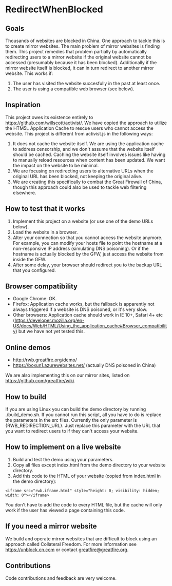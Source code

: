 RedirectWhenBlocked
=====================

## Goals

Thousands of websites are blocked in China. One approach to tackle this is to create mirror websites. The main problem of mirror websites is finding them. This project remedies that problem partially by automatically redirecting users to a mirror website if the original website cannot be accessed (presumably because it has been blocked). Additionally if the mirror website itself is blocked, it can in turn redirect to another mirror website. This works if:

1. The user has visited the website succesfully in the past at least once.
2. The user is using a compatible web browser (see below).

## Inspiration

This project owes its existence entirely to https://github.com/willscott/activist/. We have copied the approach to utilize the HTM5L Application Cache to rescue users who cannot access the website. This project is different from activist.js in the following ways:

1. It does not cache the website itself. We are using the application cache to address censorship, and we don't assume that the website itself should be cached. Caching the website itself involves issues like having to manually reload resources when content has been updated. We want the impact on the website to be minimal.
2. We are focusing on redirecting users to alternative URLs when the original URL has been blocked, not keeping the original alive.
3. We are creating this specifically to combat the Great Firewall of China, though this approach could also be used to tackle web filtering elsewhere.

## How to test that it works

1. Implement this project on a website (or use one of the demo URLs below).
2. Load the website in a browser.
3. Alter your connection so that you cannot access the website anymore. For example, you can modify your hosts file to point the hostname at a non-responsive IP address (simulating DNS poisoning). Or if the hostname is actually blocked by the GFW, just access the website from inside the GFW.
4. After some delay, your browser should redirect you to the backup URL that you configured.

## Browser compatibility

* Google Chrome: OK.
* Firefox: Application cache works, but the fallback is apparently not always triggered if a website is DNS poisoned, or it's very slow.
* Other browsers: Application cache should work in IE 10+, Safari 4+ etc (https://developer.mozilla.org/en-US/docs/Web/HTML/Using_the_application_cache#Browser_compatibility) but we have not yet tested this.

## Online demos

* http://rwb.greatfire.org/demo/
* https://boxun1.azurewebsites.net/ (actually DNS poisoned in China)

We are also implementing this on our mirror sites, listed on https://github.com/greatfire/wiki.

## How to build

If you are using Linux you can build the demo directory by running ./build_demo.sh. If you cannot run this script, all you have to do is replace the parameters in the src files. Currently the only parameter is {RWB_REDIRECTION_URL}. Just replace this parameter with the URL that you want to redirect users to if they can't access your website.

## How to implement on a live website

1. Build and test the demo using your parameters.
2. Copy all files except index.html from the demo directory to your website directory.
3. Add this code to the HTML of your website (copied from index.html in the demo directory):

```
<iframe src="rwb.iframe.html" style="height: 0; visibility: hidden; width: 0"></iframe>
```

You don't have to add the code to every HTML file, but the cache will only work if the user has viewed a page containing this code.

## If you need a mirror website

We build and operate mirror websites that are difficult to block using an approach called Collateral Freedom. For more information see https://unblock.cn.com or contact greatfire@greatfire.org.

## Contributions

Code contributions and feedback are very welcome.
